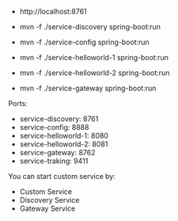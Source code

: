 - http://localhost:8761

- mvn -f ./service-discovery spring-boot:run
- mvn -f ./service-config spring-boot:run
- mvn -f ./service-helloworld-1 spring-boot:run
- mvn -f ./service-helloworld-2 spring-boot:run
- mvn -f ./service-gateway spring-boot:run

Ports:
- service-discovery: 8761
- service-config: 8888
- service-helloworld-1: 8080
- service-helloworld-2: 8081
- service-gateway: 8762
- service-traking: 9411

You can start custom service by:
- Custom Service
- Discovery Service
- Gateway Service